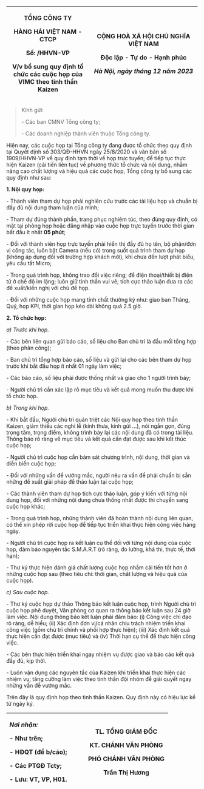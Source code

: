 <table>
<colgroup>
<col style="width: 43%" />
<col style="width: 56%" />
</colgroup>
<thead>
<tr>
<th style="text-align: center;"><p><strong>TỔNG CÔNG TY</strong></p>
<p><strong>HÀNG HẢI VIỆT NAM - CTCP</strong></p>
<p>Số: /HHVN-VP</p>
<p>V/v bổ sung quy định tổ chức các cuộc họp của VIMC theo tinh thần
Kaizen</p></th>
<th style="text-align: center;"><p><strong>CỘNG HOÀ XÃ HỘI CHỦ NGHĨA
VIỆT NAM</strong></p>
<p><strong>Độc lập - Tự do - Hạnh phúc</strong></p>
<p><em>Hà Nội, ngày tháng 12 năm 2023</em></p></th>
</tr>
</thead>
<tbody>
</tbody>
</table>

> Kính gửi:
>
> \- Các ban CMNV Tổng công ty;
>
> \- Các doanh nghiệp thành viên thuộc Tổng công ty.

Hiện nay, các cuộc họp tại Tổng công ty đang được tổ chức theo quy định
tại Quyết định số 303/QĐ-HHVN ngày 25/8/2020 và văn bản số 1909/HHVN-VP
về quy định tạm thời về họp trực tuyến; để tiếp tục thực hiện Kaizen
(cải tiến liên tục) về phương thức tổ chức và nội dung, nhằm nâng cao
chất lượng và hiệu quả các cuộc họp, Tổng công ty bổ sung các quy định
như sau:

**1. Nội quy họp:**

\- Thành viên tham dự họp phải nghiên cứu trước các tài liệu họp và
chuẩn bị đầy đủ nội dung tham luận của mình;

\- Tham dự đúng thành phần, trang phục nghiêm túc, theo đúng quy định,
có mặt tại phòng họp hoặc đăng nhập vào cuộc họp trực tuyến trước thời
gian bắt đầu ít nhất **05 phút**;

\- Đối với thành viên họp trực tuyến phải hiển thị đầy đủ họ tên, bộ
phận/đơn vị công tác, luôn bật Camera (nếu có) trong suốt quá trình tham
dự họp (không áp dụng đối với trường hợp khách mời), khi chưa đến lượt
phát biểu, yêu cầu tắt Micro;

\- Trong quá trình họp, không trao đổi việc riêng; để điện thoại/thiết
bị điện tử ở chế độ im lặng; luôn giữ tinh thần vui vẻ; tích cực thảo
luận đưa ra các đề xuất/kiến nghị với chủ đề họp.

\- Đối với những cuộc họp mang tính chất thường kỳ như: giao ban Tháng,
Quý, họp KPI, thời gian họp kéo dài không quá 2.5 giờ.

**2. Tổ chức họp:**

*a) Trước khi họp.*

\- Các bên liên quan gửi báo cáo, số liệu cho Ban chủ trì là đầu mối
tổng hợp (theo phân công);

\- Ban chủ trì tổng hợp báo cáo, số liệu và gửi lại cho các bên tham dự
họp trước khi bắt đầu họp ít nhất 01 ngày làm việc;

\- Các báo cáo, số liệu phải được thống nhất và giao cho 1 người trình
bày;

\- Người chủ trì cần xác lập rõ mục tiêu và kết quả mong muốn thu được
khi tổ chức họp.

*b) Trong khi họp.*

\- Khi bắt đầu, Người chủ trì quán triệt các Nội quy họp theo tinh thần
Kaizen, giảm thiểu các nghi lễ (kính thưa, kính gửi ...), nói ngắn gọn,
đúng trọng tâm, trọng điểm, không trình bày lại các nội dung đã có trong
tài liệu. Thông báo rõ ràng về mục tiêu và kết quả cần đạt được sau khi
kết thúc cuộc họp;

\- Người chủ trì cuộc họp cần bám sát chương trình, nội dung, thời gian
và diễn biến cuộc họp;

\- Đối với những vấn đề vướng mắc, người nêu ra vấn đề phải chuẩn bị sẵn
những đề xuất giải pháp để thảo luận tại cuộc họp;

\- Các thành viên tham dự họp tích cực thảo luận, góp ý kiến với từng
nội dung họp, đối với những nội dung chưa thống nhất được thì chuyển
sang cuộc họp khác;

\- Trong quá trình họp, những thành viên đã hoàn thành nội dung liên
quan, có thể xin phép rời cuộc họp để tiếp tục triển khai thực hiện công
việc hàng ngày.

\- Người chủ trì cuộc họp ra kết luận cụ thể đối với từng nội dung của
cuộc họp, đảm bảo nguyên tắc S.M.A.R.T (rõ ràng, đo lường, khả thi, thực
tế, thời hạn);

\- Thư ký thực hiện đánh giá chất lượng cuộc họp nhằm cải tiến tốt hơn ở
những cuộc họp sau (theo tiêu chí: thời gian, chất lượng và hiệu quả của
cuộc họp).

*c) Sau cuộc họp.*

\- Thư ký cuộc họp dự thảo Thông báo kết luận cuộc họp, trình Người chủ
trì cuộc họp phê duyệt, Văn phòng cơ quan ra thông báo kết luận sau 24
giờ làm việc. Nội dung thông báo kết luận phải đảm bảo: (i) Công việc
chỉ đạo rõ ràng, dễ hiểu; (ii) Xác định đơn vị/cá nhân chịu trách nhiệm
triển khai công việc (gồm chủ trì chính và phối hợp thực hiện); (iii)
Xác định kết quả thực hiện cần đạt được (mục tiêu) và (iv) Thời hạn cụ
thể để thực hiện công việc.

\- Các bên thực hiện triển khai ngay nhiệm vụ được giao và báo cáo kết
quả đầy đủ, kịp thời.

\- Luôn vận dụng các nguyên tắc của Kaizen khi triển khai thực hiện các
nhiệm vụ; tăng cường làm việc theo tinh thần đội nhóm để giải quyết ngay
những vấn đề vướng mắc.

Trên đây là quy định họp theo tinh thần Kaizen. Quy định này có hiệu lực
kể từ ngày ký.

<table>
<colgroup>
<col style="width: 48%" />
<col style="width: 51%" />
</colgroup>
<thead>
<tr>
<th style="text-align: left;"><p><em><strong>Nơi nhận:</strong></em></p>
<p>- Như trên;</p>
<p>- HĐQT (để b/cáo);</p>
<p>- Các PTGĐ Tcty;</p>
<p>- Lưu: VT, VP, H01.</p></th>
<th style="text-align: center;"><p><strong>TL. TỔNG GIÁM
ĐỐC</strong></p>
<p><strong>KT. CHÁNH VĂN PHÒNG</strong></p>
<p><strong>PHÓ CHÁNH VĂN PHÒNG</strong></p>
<p><strong>Trần Thị Hương</strong></p></th>
</tr>
</thead>
<tbody>
</tbody>
</table>
